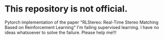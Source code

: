 # This repository is not official.
Pytorch implementation of the paper "RLStereo: Real-Time Stereo Matching Based on Reinforcement Learning"
I'm failing supervised learning.
I have no ideas whatsoever to solve the failure.
Please help me!!!
